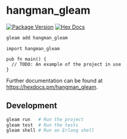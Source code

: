# hangman_gleam

[![Package Version](https://img.shields.io/hexpm/v/hangman_gleam)](https://hex.pm/packages/hangman_gleam)
[![Hex Docs](https://img.shields.io/badge/hex-docs-ffaff3)](https://hexdocs.pm/hangman_gleam/)

```sh
gleam add hangman_gleam
```
```gleam
import hangman_gleam

pub fn main() {
  // TODO: An example of the project in use
}
```

Further documentation can be found at <https://hexdocs.pm/hangman_gleam>.

## Development

```sh
gleam run   # Run the project
gleam test  # Run the tests
gleam shell # Run an Erlang shell
```
